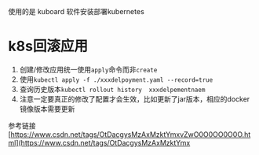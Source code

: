 使用的是 kuboard 软件安装部署kubernetes

# k8s回滚应用
1. 创建/修改应用统一使用`apply`命令而非`create`
2. 使用`kubectl apply -f ./xxxdelpoyment.yaml --record=true`
3. 查询历史版本`kubectl rollout history  xxxdelpementnaem`
4. 注意一定要真正的修改了配置才会生效，比如更新了jar版本，相应的docker镜像版本需要更新

参考链接
[https://www.csdn.net/tags/OtDacgysMzAxMzktYmxvZwO0O0OO0O0O.html](https://www.csdn.net/tags/OtDacgysMzAxMzktYmx